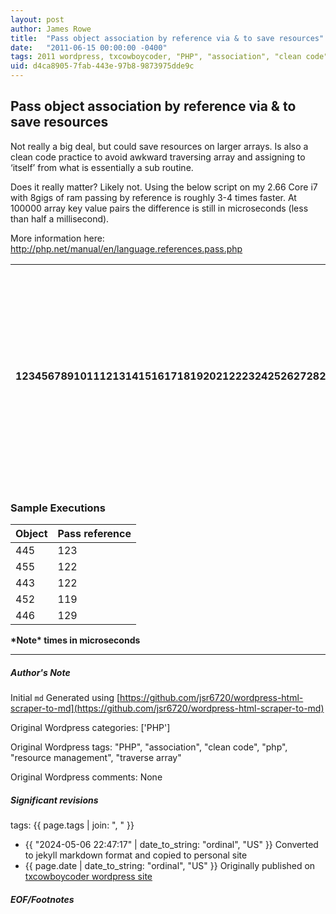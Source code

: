 ```yaml
---
layout: post
author: James Rowe
title:  "Pass object association by reference via & to save resources"
date:   "2011-06-15 00:00:00 -0400"
tags: 2011 wordpress, txcowboycoder, "PHP", "association", "clean code", "php", "resource management", "traverse array"
uid: d4ca8905-7fab-443e-97b8-9873975dde9c
---
```



## Pass object association by reference via & to save resources


Not really a big deal, but could save resources on larger arrays. Is also a clean code practice to avoid awkward traversing array and assigning to ‘itself’ from what is essentially a sub routine.


Does it really matter? Likely not. Using the below script on my 2.66 Core i7 with 8gigs of ram passing by reference is roughly 3-4 times faster. At 100000 array key value pairs the difference is still in microseconds (less than half a millisecond).


More information here: <http://php.net/manual/en/language.references.pass.php>




| 123456789101112131415161718192021222324252627282930 | `<?php` `// want to loop over an array``$an_array` `=` `array``();` `// lets populate it with random values``for` `(``$i``=0;` `$i` `< 100000;` `$i``++) {` `$an_array``[``$i``] = md5(uniqid(uniqid(``""``,true),true));``}` `// start``var_dump(microtime(true));` `// now lets maniuplate the 'old' way``foreach` `(``$an_array` `as` `$key` `=>` `$value``) {``// this modifies the value at the index using the array and key``$an_array``[``$key``] =` `"ref original array and key"``;``}` `var_dump(microtime(true));` `// lets do it the 'new' way, notice we are passing &``foreach` `(``$an_array` `as` `$key` `=> &``$value``) {``// $value is a reference to the $an_array[$key]``$value` `=` `"changes source array"``;``}``// finish``var_dump(microtime(true));` `?>` |
| --- | --- |


### Sample Executions




| Object | Pass reference |
| --- | --- |
| 445 | 123 |
| 455 | 122 |
| 443 | 122 |
| 452 | 119 |
| 446 | 129 |


**\*Note\* times in microseconds**




---

##### Author's Note

Initial `md` Generated using [https://github.com/jsr6720/wordpress-html-scraper-to-md](https://github.com/jsr6720/wordpress-html-scraper-to-md)

Original Wordpress categories: ['PHP']

Original Wordpress tags: "PHP", "association", "clean code", "php", "resource management", "traverse array"

Original Wordpress comments: None

##### Significant revisions

tags: {{ page.tags | join: ", " }} <!-- todo move this somewhere -->

- {{ "2024-05-06 22:47:17" | date_to_string: "ordinal", "US" }} Converted to jekyll markdown format and copied to personal site
- {{ page.date | date_to_string: "ordinal", "US" }} Originally published on [txcowboycoder wordpress site](https://txcowboycoder.wordpress.com/2011/06/15/pass-object-association-by-reference-via-to-save-resources/)

##### EOF/Footnotes

